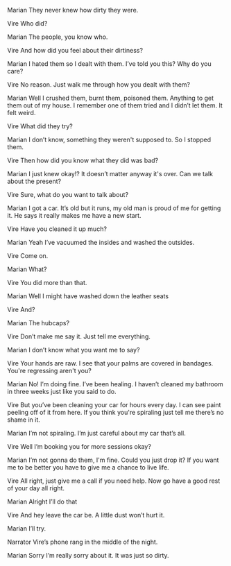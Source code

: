 Marian
They never knew how dirty they were. 

Vire
Who did? 

Marian
The people, you know who. 

Vire
And how did you feel about their dirtiness? 

Marian
I hated them so I dealt with them. I’ve told you this? Why do you care? 

Vire
No reason. Just walk me through how you dealt with them?

Marian
Well I crushed them, burnt them, poisoned them. Anything to get them out of my house. I remember one of them tried and I didn’t let them. It felt weird. 

Vire
What did they try? 

Marian
I don’t know, something they weren't supposed to. So I stopped them. 

Vire
Then how did you know what they did was bad? 

Marian
I just knew okay!? It doesn’t matter anyway it's over. Can we talk about the present?

Vire
Sure, what do you want to talk about? 

Marian
I got a car. It’s old but it runs, my old man is proud of me for getting it. He says it really makes me have a new start. 

Vire
Have you cleaned it up much? 

Marian
Yeah I’ve vacuumed the insides and washed the outsides. 

Vire
Come on.

Marian
What? 

Vire
You did more than that.

Marian
Well I might have washed down the leather seats 

Vire
And? 

Marian
The hubcaps?

Vire
Don’t make me say it. Just tell me everything. 

Marian
I don’t know what you want me to say?

Vire
Your hands are raw. I see that your palms are covered in bandages. You're regressing aren't you? 

Marian
No! I’m doing fine. I’ve been healing. I haven’t cleaned my bathroom in three weeks just like you said to do. 

Vire
But you’ve been cleaning your car for hours every day. I can see paint peeling off of it from here. If you think you're spiraling just tell me there’s no shame in it. 

Marian
I’m not spiraling. I’m just careful about my car that’s all.

Vire
Well I’m booking you for more sessions okay?

Marian
I’m not gonna do them, I'm fine. Could you just drop it? If you want me to be better you have to give me a chance to live life. 

Vire
All right, just give me a call if you need help. Now go have a good rest of your day all right. 

Marian
Alright I’ll do that 

Vire
And hey leave the car be. A little dust won’t hurt it. 

Marian
I’ll try. 

Narrator
Vire’s phone rang in the middle of the night.

Marian
Sorry I’m really sorry about it. It was just so dirty. 